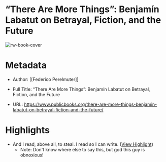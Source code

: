 # “There Are More Things”: Benjamín Labatut on Betrayal, Fiction, and the Future

![rw-book-cover](https://www.publicbooks.org/wp-content/uploads/2023/03/©Juana-Gomez.png)

# Metadata
- Author: [[Federico Perelmuter]]
- Full Title: “There Are More Things”: Benjamín Labatut on Betrayal, Fiction, and the Future

- URL: https://www.publicbooks.org/there-are-more-things-benjamin-labatut-on-betrayal-fiction-and-the-future/

# Highlights
- And I read, above all, to steal. I read so I can write. ([View Highlight](https://read.readwise.io/read/01hnj6cw2c8s95s7r00t03ej2c))
    - Note: Don't know where else to say this, but god this guy is obnoxious!
